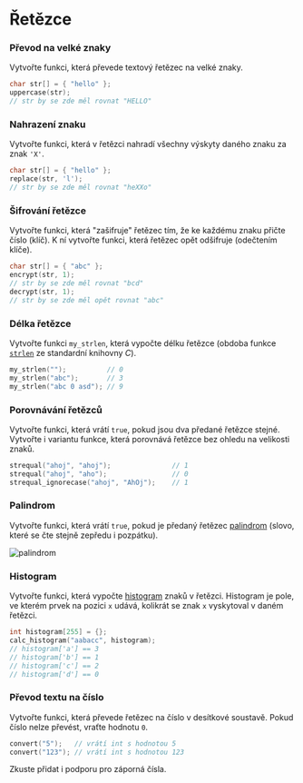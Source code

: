 # Řetězce
### Převod na velké znaky
Vytvořte funkci, která převede textový řetězec na velké znaky.
```c
char str[] = { "hello" };
uppercase(str);
// str by se zde měl rovnat "HELLO"
```

### Nahrazení znaku
Vytvořte funkci, která v řetězci nahradí všechny výskyty daného znaku za znak `'X'`.
```c
char str[] = { "hello" };
replace(str, 'l');
// str by se zde měl rovnat "heXXo"
```

### Šifrování řetězce
Vytvořte funkci, která "zašifruje" řetězec tím, že ke každému znaku přičte číslo (klíč).
K ní vytvořte funkci, která řetězec opět odšifruje (odečtením klíče).
```c
char str[] = { "abc" };
encrypt(str, 1);
// str by se zde měl rovnat "bcd"
decrypt(str, 1);
// str by se zde měl opět rovnat "abc"
```

### Délka řetězce
Vytvořte funkci `my_strlen`, která vypočte délku řetězce (obdoba funkce
[`strlen`](https://devdocs.io/c/string/byte/strlen) ze standardní knihovny *C*).
```c
my_strlen("");          // 0
my_strlen("abc");       // 3
my_strlen("abc 0 asd"); // 9
```

### Porovnávání řetězců
Vytvořte funkci, která vrátí `true`, pokud jsou dva předané řetězce stejné.
Vytvořte i variantu funkce, která porovnává řetězce bez ohledu na velikosti znaků.
```c
strequal("ahoj", "ahoj");               // 1
strequal("ahoj", "aho");                // 0
strequal_ignorecase("ahoj", "AhOj");    // 1
```

### Palindrom
Vytvořte funkci, která vrátí `true`, pokud je předaný řetězec
[palindrom](https://cs.wikipedia.org/wiki/Palindrom) (slovo, které se čte stejně zepředu i pozpátku).

![palindrom](../static/img/palindrom.svg)

### Histogram
Vytvořte funkci, která vypočte [histogram](https://cs.wikipedia.org/wiki/Histogram) znaků v řetězci.
Histogram je pole, ve kterém prvek na pozici `x` udává, kolikrát se znak `x` vyskytoval v daném řetězci.
```c
int histogram[255] = {};
calc_histogram("aabacc", histogram);
// histogram['a'] == 3
// histogram['b'] == 1
// histogram['c'] == 2
// histogram['d'] == 0
```

### Převod textu na číslo
Vytvořte funkci, která převede řetězec na číslo v desítkové soustavě. Pokud číslo nelze převést,
vraťte hodnotu `0`.
```c
convert("5");   // vrátí int s hodnotou 5
convert("123"); // vrátí int s hodnotou 123
```
Zkuste přidat i podporu pro záporná čísla.
